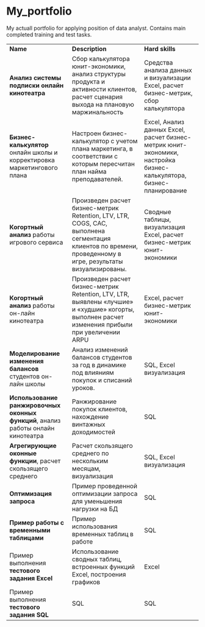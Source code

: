 # My_portfolio
My actuall portfolio for applying position of data analyst. Contains main completed training and test tasks.
<body>
    <table>
    <tr>
<td><b>Name</td>	<td><b>Description</td>	<td><b>Hard skills</td></tr>
<tr>
<td><b><a-href="https://docs.google.com/spreadsheets/d/1kzQ-OpjhRx4Mf66YfNGGpSZPDq0F3rgu/edit#gid=888464823">Анализ системы подписки онлайн кинотеатра</a></td>	<td>Сбор калькулятора юнит-экономики, анализ структуры продукта и активности клиентов, расчет сценария выхода на плановую маржинальность</td>	<td>Средства анализа данных и визуализации Excel, расчет бизнес-метрик, сбор калькулятора</td></tr>
<tr>
<td><b>Бизнес-калькулятор</b> онлайн школы и корректировка маркетингового плана</td>	<td>Настроен бизнес-калькулятор с учетом плана маркетинга, в соответствии с которым пересчитан план найма преподавателей.</td>	<td>Excel, Анализ данных Excel, расчет бизнес-метрик юнит-экономики, настройка бизнес-калькулятора, бизнес-планирование</td></tr>
<tr>
<td><b>Когортный анализ</b> работы игрового сервиса</td> 	<td>Произведен расчет бизнес-метрик Retention, LTV, LTR, COGS, CAC, выполнена сегментация клиентов по времени, проведенному в игре, результаты визуализированы.</td>	 <td>Сводные таблицы, визуализация Excel, расчет бизнес-метрик юнит-экономики</td></tr>
<tr>
<td><b>Когортный анализ</b> работы он-лайн кинотеатра</td> 	<td>Произведен расчет бизнес-метрик Retention, LTV, LTR, выявлены «лучшие» и «худшие» когорты, выполнен расчет изменения прибыли при увеличении ARPU</td>	<td>Excel, расчет бизнес-метрик юнит-экономики</td></tr>
<tr>
<td><b>Моделирование изменения балансов</b> студентов он-лайн школы</td>	<td>Анализ изменений балансов студентов за год в динамике под влияниям покупок и списаний уроков.</td>	<td>SQL, Excel визуализация</td></tr>
<tr>
<td><b>Использование ранжировочных оконных функций</b>, анализ работы онлайн кинотеатра</td> <td>Ранжирование покупок клиентов, нахождение винтажных доходимостей</td> <td>SQL</td></tr>
<tr>
<td><b>Агрегирующие оконные функции</b>, расчет скользящего среднего</td>	<td>Расчет скользящего среднего по нескольким месяцам, визуализация</td>	<td>SQL, Excel визуализация</td></tr>
<tr>
<td><b>Оптимизация запроса</b></td>	<td>Пример проведенной оптимизации запроса для уменьшения нагрузки на БД</td>	<td>SQL</td></tr>
<tr>
<td><b>Пример работы с временными таблицами</b></td>	<td>Пример использования временных таблиц в работе</td>	<td>SQL</td></tr>
<tr>
<td>Пример выполнения <b>тестового задания Excel</b></td>	<td>Использование сводных таблиц, встроенных функций Excel, построения графиков</td>	<td>Excel</td></tr>
<tr>
<td>Пример выполнения <b>тестового задания SQL</b></td> <td>SQL</td>		<td>SQL</td></tr>
</table>
</body>

